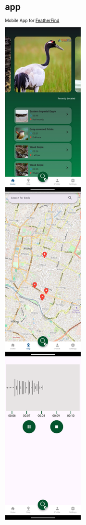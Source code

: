 # app
Mobile App for [FeatherFind](https://github.com/featherfind)


<img src = "https://github.com/featherfind/docs/blob/main/Reports/Latex/images/Homepage.jpg" title="Homepage for FeatherFind" width=50%, height=50%>

<img src = "https://github.com/featherfind/docs/blob/main/Reports/Latex/images/mappage.png" title="Map page for FeatherFind" width=50%, height=50%>

<img src = "https://github.com/featherfind/docs/blob/main/Reports/Latex/images/recording.png" title="Recording page for FeatherFind" width=50%, height=50%>